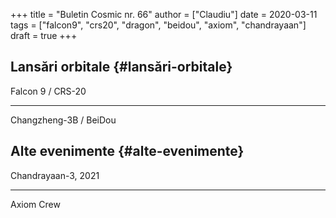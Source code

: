 +++
title = "Buletin Cosmic nr. 66"
author = ["Claudiu"]
date = 2020-03-11
tags = ["falcon9", "crs20", "dragon", "beidou", "axiom", "chandrayaan"]
draft = true
+++

## Lansări orbitale {#lansări-orbitale}

Falcon 9 / CRS-20

---

Changzheng-3B / BeiDou


## Alte evenimente {#alte-evenimente}

Chandrayaan-3, 2021

---

Axiom Crew